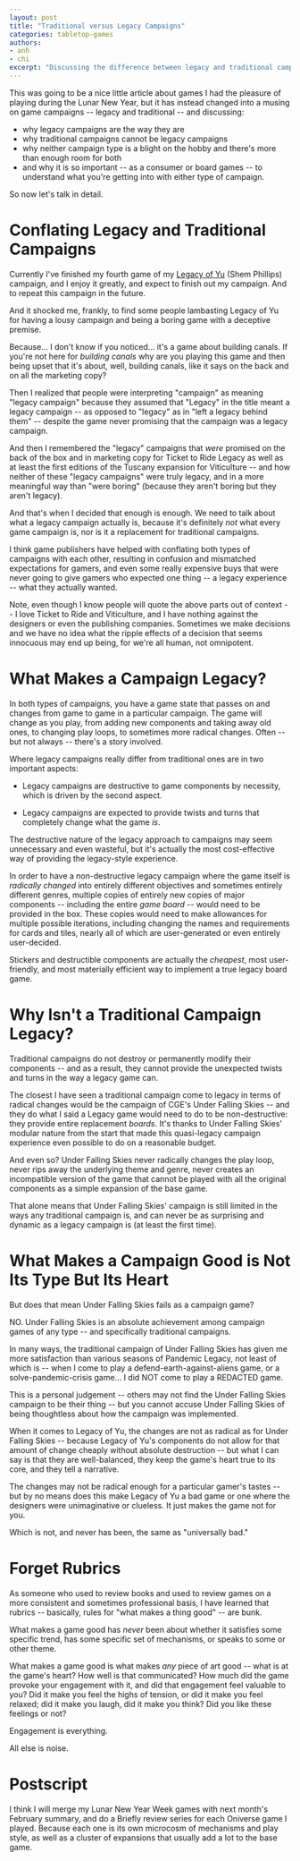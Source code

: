 ```yaml
---
layout: post
title: "Traditional versus Legacy Campaigns"
categories: tabletop-games
authors: 
- anh
- chi
excerpt: "Discussing the difference between legacy and traditional campaigns, because one cannot be substituted for the other, nor is one better than the other -- and unfortunately legacy and traditional as campaign types have been conflated with one another."
---
```


This was going to be a nice little article about games I had the pleasure of playing during the Lunar New Year, but it has instead changed into a musing on game campaigns -- legacy and traditional -- and discussing:

* why legacy campaigns are the way they are
* why traditional campaigns cannot be legacy campaigns
* why neither campaign type is a blight on the hobby and there's more than enough room for both
* and why it is so important -- as a consumer or board games -- to understand what you're getting into with either type of campaign.

So now let's talk in detail.

# Conflating Legacy and Traditional Campaigns

Currently I've finished my fourth game of my [Legacy of Yu](https://boardgamegeek.com/boardgame/354934/legacy-yu) (Shem Phillips) campaign, and I enjoy it greatly, and expect to finish out my campaign. And to repeat this campaign in the future.

And it shocked me, frankly, to find some people lambasting Legacy of Yu for having a lousy campaign and being a boring game with a deceptive premise. 

Because... I don't know if you noticed... it's a game about building canals. If you're not here for *building canals* why are you playing this game and then being upset that it's about, well, building canals, like it says on the back and on all the marketing copy?

Then I realized that people were interpreting "campaign" as meaning "legacy campaign" because they assumed that "Legacy" in the title meant a legacy campaign -- as opposed to "legacy" as in "left a legacy behind them" -- despite the game never promising that the campaign was a legacy campaign.

And then I remembered the "legacy" campaigns that *were* promised on the back of the box and in marketing copy for Ticket to Ride Legacy as well as at least the first editions of the Tuscany expansion for Viticulture -- and how neither of these "legacy campaigns" were truly legacy, and in a more meaningful way than "were boring" (because they aren't boring but they aren't legacy).

And that's when I decided that enough is enough. We need to talk about what a legacy campaign actually is, because it's definitely *not* what every game campaign is, nor is it a replacement for traditional campaigns.

I think game publishers have helped with conflating both types of campaigns with each other, resulting in confusion and mismatched expectations for gamers, and even some really expensive buys that were never going to give gamers who expected one thing -- a legacy experience -- what they actually wanted.

Note, even though I know people will quote the above parts out of context -- I love Ticket to Ride and Viticulture, and I have nothing against the designers or even the publishing companies. Sometimes we make decisions and we have no idea what the ripple effects of a decision that seems innocuous may end up being, for we're all human, not omnipotent.

# What Makes a Campaign Legacy?

In both types of campaigns, you have a game state that passes on and changes from game to game in a particular campaign. The game will change as you play, from adding new components and taking away old ones, to changing play loops, to sometimes more radical changes. Often -- but not always -- there's a story involved.

Where legacy campaigns really differ from traditional ones are in two important aspects:

* Legacy campaigns are destructive to game components by necessity, which is driven by the second aspect.

* Legacy campaigns are expected to provide twists and turns that completely change what the game *is*.

The destructive nature of the legacy approach to campaigns may seem unnecessary and even wasteful, but it's actually the most cost-effective way of providing the legacy-style experience. 

In order to have a non-destructive legacy campaign where the game itself is *radically changed* into entirely different objectives and sometimes entirely different genres, multiple copies of entirely new copies of major components -- including the entire *game board* -- would need to be provided in the box. These copies would need to make allowances for multiple possible iterations, including changing the names and requirements for cards and tiles, nearly all of which are user-generated or even entirely user-decided. 

Stickers and destructible components are actually the *cheapest*, most user-friendly, and most materially efficient way to implement a true legacy board game.

# Why Isn't a Traditional Campaign Legacy?

Traditional campaigns do not destroy or permanently modify their components -- and as a result, they cannot provide the unexpected twists and turns in the way a legacy game can. 

The closest I have seen a traditional campaign come to legacy in terms of radical changes would be the campaign of CGE's Under Falling Skies -- and they do what I said a Legacy game would need to do to be non-destructive: they provide entire replacement *boards*. It's thanks to Under Falling Skies' modular nature from the start that made this quasi-legacy campaign experience even possible to do on a reasonable budget.

And even so? Under Falling Skies never radically changes the play loop, never rips away the underlying theme and genre, never creates an incompatible version of the game that cannot be played with all the original components as a simple expansion of the base game.

That alone means that Under Falling Skies' campaign is still limited in the ways any traditional campaign is, and can never be as surprising and dynamic as a legacy campaign is (at least the first time).

# What Makes a Campaign Good is Not Its Type But Its Heart

But does that mean Under Falling Skies fails as a campaign game?

NO. Under Falling Skies is an absolute achievement among campaign games of any type -- and specifically traditional campaigns. 

In many ways, the traditional campaign of Under Falling Skies has given me more satisfaction than various seasons of Pandemic Legacy, not least of which is -- when I come to play a defend-earth-against-aliens game, or a solve-pandemic-crisis game... I did NOT come to play a REDACTED game.

This is a personal judgement -- others may not find the Under Falling Skies campaign to be their thing -- but you cannot accuse Under Falling Skies of being thoughtless about how the campaign was implemented.

When it comes to Legacy of Yu, the changes are not as radical as for Under Falling Skies -- because Legacy of Yu's components do not allow for that amount of change cheaply without absolute destruction -- but what I can say is that they are well-balanced, they keep the game's heart true to its core, and they tell a narrative.

The changes may not be radical enough for a particular gamer's tastes -- but by no means does this make Legacy of Yu a bad game or one where the designers were unimaginative or clueless. It just makes the game not for you.

Which is not, and never has been, the same as "universally bad." 

# Forget Rubrics

As someone who used to review books and used to review games on a more consistent and sometimes professional basis, I have learned that rubrics -- basically, rules for "what makes a thing good" -- are bunk.

What makes a game good has *never* been about whether it satisfies some specific trend, has some specific set of mechanisms, or speaks to some or other theme. 

What makes a game good is what makes *any* piece of art good -- what is at the game's heart? How well is that communicated? How much did the game provoke your engagement with it, and did that engagement feel valuable to you? Did it make you feel the highs of tension, or did it make you feel relaxed; did it make you laugh, did it make you think? Did you like these feelings or not?

Engagement is everything. 

All else is noise.

# Postscript

I think I will merge my Lunar New Year Week games with next month's February summary, and do a Briefly review series for each Oniverse game I played. Because each one is its own microcosm of mechanisms and play style, as well as a cluster of expansions that usually add a lot to the base game.